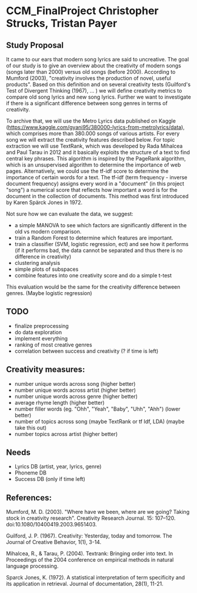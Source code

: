 # CCM_FinalProject Christopher Strucks, Tristan Payer

## Study Proposal
It came to our ears that modern song lyrics are said to uncreative. The goal of our study is to give an overview about the creativity of modern songs (songs later than 2000) versus old songs (before 2000). According to Mumford (2003), "creativity involves the production of novel, useful products". Based on this definition and on several creativity tests (Guilford's Test of Divergent Thinking (1967), ... ) we will define creativity metrics to compare old song lyrics and new song lyrics. Further we want to investigate if there is a significant difference between song genres in terms of creativity.

To archive that, we will use the Metro Lyrics data published on Kaggle (https://www.kaggle.com/gyani95/380000-lyrics-from-metrolyrics/data), which comprises more than 380.000 songs of various artists. For every song we will extract the creativity features described below. For topic extraction we will use TextRank, which was developed by Rada Mihalcea and Paul Tarau in 2012 and it basically exploits the structure of a text to find central key phrases. This algorithm is inspired by the PageRank algorithm, which is an unsupervised algorithm to determine the importance of web pages. Alternatively, we could use the tf-idf score to determine the importance of certain words for a text. The tf-idf (term frequency - inverse document frequency) assigns every word in a "document" (in this project "song") a numerical score that reflects how important a word is for the document in the collection of documents. This method was first introduced by Karen Spärck Jones in 1972.

Not sure how we can evaluate the data, we suggest:
* a simple MANOVA to see which factors are significantly different in the old vs modern comparison.
* train a Random Forest to determine which features are important.
* train a classifier (SVM, logistic regression, ect) and see how it performs (if it performs bad, the data cannot be separated and thus there is no difference in creativity)
* clustering analysis
* simple plots of subspaces
* combine features into one creativity score and do a simple t-test


This evaluation would be the same for the creativity difference between genres. (Maybe logistic regression)

## TODO
* finalize preprocessing
* do data exploration
* implement everything
* ranking of most creative genres
* correlation between success and creativity (? if time is left)

## Creativity measures:
* number unique words across song (higher better)
* number unique words across artist (higher better)
* number unique words across genre (higher better)
* average rhyme length (higher better)
* number filler words (eg. "Ohh", "Yeah", "Baby", "Uhh", "Ahh") (lower better)
* number of topics across song (maybe TextRank or tf Idf, LDA) (maybe take this out)
* number topics across artist (higher better)

## Needs
* Lyrics DB (artist, year, lyrics, genre)
* Phoneme DB
* Success DB (only if time left)

## References:
Mumford, M. D. (2003). "Where have we been, where are we going? Taking stock in creativity research". Creativity Research Journal. 15: 107–120. doi:10.1080/10400419.2003.9651403.

Guilford, J. P. (1967). Creativity: Yesterday, today and tomorrow. The Journal of Creative Behavior, 1(1), 3-14.

Mihalcea, R., & Tarau, P. (2004). Textrank: Bringing order into text. In Proceedings of the 2004 conference on empirical methods in natural language processing.

Sparck Jones, K. (1972). A statistical interpretation of term specificity and its application in retrieval. Journal of documentation, 28(1), 11-21.


